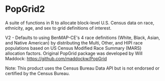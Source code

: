 # PopGrid2
A suite of functions in R to allocate block-level U.S. Census data on race, ethnicity, age, and sex to grid definitions of interest. 

V2 - Defaults to using BenMAP-CE's 4 race definitions (White, Black, Asian, and Native American) by distributing the Multi, Other, and HIPI race populations based on US Census Modified Race Summary (MARS) allocation factors. Original PopGrid package was developed by Will Maddock: https://github.com/maddockw/PopGrid

Note: This product uses the Census Bureau Data API but is not endorsed or certified by the Census Bureau.
